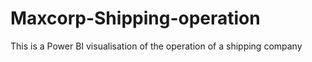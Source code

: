 # Maxcorp-Shipping-operation
This is a Power BI visualisation of the operation of a shipping company
